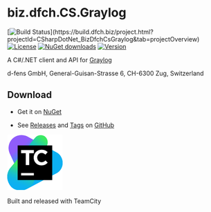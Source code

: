 # biz.dfch.CS.Graylog
[![Build Status](https://build.dfch.biz/app/rest/builds/buildType:(id:CSharpDotNet_BizDfchCsGraylog_Build)/statusIcon)](https://build.dfch.biz/project.html?projectId=CSharpDotNet_BizDfchCsGraylog&tab=projectOverview)
[![License](https://img.shields.io/badge/license-Apache%20License%202.0-blue.svg)](https://github.com/dfensgmbh/biz.dfch.CS.Graylog/blob/master/LICENSE)
[![NuGet downloads](https://img.shields.io/nuget/dt/biz.dfch.CS.Graylog.Client.svg)](https://www.nuget.org/packages/biz.dfch.CS.Graylog.Client/)
[![Version](https://img.shields.io/nuget/v/biz.dfch.CS.Graylog.Client.svg)](https://www.nuget.org/packages/biz.dfch.CS.Graylog.Client/)

A C#/.NET client and API for [Graylog](https://www.graylog.org/)

d-fens GmbH, General-Guisan-Strasse 6, CH-6300 Zug, Switzerland

## Download

* Get it on [NuGet](https://www.nuget.org/packages/biz.dfch.CS.Graylog.Client/)

* See [Releases](https://github.com/dfensgmbh/biz.dfch.CS.Graylog/releases) and [Tags](https://github.com/dfensgmbh/biz.dfch.CS.Graylog/tags) on [GitHub](https://github.com/dfensgmbh/biz.dfch.CS.Graylog)

[![TeamCity Logo](https://github.com/dfensgmbh/biz.dfch.CS.Graylog/blob/develop/TeamCity.png)](https://www.jetbrains.com/teamcity/)

Built and released with TeamCity
